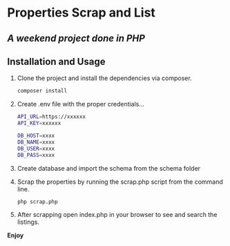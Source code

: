 # Properties Scrap and List
## _A weekend project done in PHP_


## Installation and Usage

1. Clone the project and install the dependencies via composer.

    ```sh
    composer install
    ```

2. Create .env file with the proper credentials...

    ```sh
    API_URL=https://xxxxxx
    API_KEY=xxxxxx
    
    DB_HOST=xxxx
    DB_NAME=xxxx
    DB_USER=xxxx
    DB_PASS=xxxx
    ```

3. Create database and import the schema from the schema folder

4. Scrap the properties by running the scrap.php script from the command line.

    ```sh
    php scrap.php
    ```
5. After scrapping open index.php in your browser to see and search the listings.

**Enjoy**
